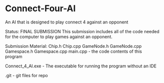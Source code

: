 # Connect-Four-AI
An AI that is designed to play connect 4 against an opponent

Status: FINAL SUBMISSION
  This submission includes all of the code needed for the computer to play games against an opponent.

Submission Material:
  Chip.h
  Chip.cpp
  GameNode.h
  GameNode.cpp
  Gamespace.h
  Gamespace.cpp
  main.cpp - the code contents of this program

  Connect_4_AI.exe - The executable for running the program without an IDE

  .git - git files for repo
